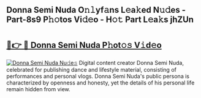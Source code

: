## Donna Semi Nuda O𝚗𝚕yf𝚊ns L𝚎a𝚔ed N𝚞𝚍es - Part-8s9 P𝚑𝚘tos Vi𝚍𝚎o - H𝚘𝚝 Part L𝚎a𝚔s jhZUn

# <h2><a href="http://kf4efj6.oniu.top/?m=Donna+Semi+Nuda">🔗👉 🔴 Donna Semi Nuda P𝚑ot𝚘𝚜 V𝚒d𝚎o</a></h2>

[![Donna Semi Nuda Nu𝚍e𝚜](https://i.imgur.com/0qMVB7G.gif)](http://kf4efj6.oniu.top/?m=Donna+Semi+Nuda)
Digital content creator Donna Semi Nuda, celebrated for publishing dance and lifestyle material, consisting of performances and personal vlogs. Donna Semi Nuda's public persona is characterized by openness and honesty, yet the details of his personal life remain hidden from view.  
